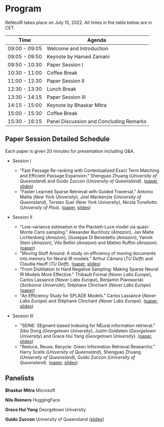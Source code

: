 # Program

ReNeuIR takes place on July 15, 2022. All times in the table below are in CET.

| Time  | Agenda |
| ------------- | ------------- |
| 09:00 - 09:05  | Welcome and Introduction  |
| 09:05 - 09:50  | Keynote by Hamed Zamani  |
| 09:50 - 10:30  | Paper Session I |
| 10:30 - 11:00  | Coffee Break    |
| 11:00 - 12:30  | Paper Session II |
| 12:30 - 13:30  | Lunch Break     |
| 13:30 - 14:15  | Paper Session III |
| 14:15 - 15:00  | Keynote by Bhaskar Mitra |
| 15:00 - 15:30  | Coffee Break  |
| 15:30 - 16:15  | Panel Discussion and Concluding Remarks |


## Paper Session Detailed Schedule

Each paper is given 20 minutes for presentation including Q&A.

* Session I
  - "Fast Passage Re-ranking with Contextualized Exact Term Matching and Efficient Passage Expansion."
    Shengyao Zhuang (*University of Queensland*) and Guido Zuccon (*University of Queensland*).
    ([paper](/assets/pdfs/ReNeuIR_2022_paper_7284.pdf),
     [slides](/assets/slides/ReNeuIR2022-TILDEv2.pdf))
  - "Faster Learned Sparse Retrieval with Guided Traversal."
    Antonio Mallia (*New York University*), Joel Mackenzie (*University of Queensland*), Torsten Suel (*New York University*), Nicola Tonellotto (*University of Pisa*).
    ([paper](https://dl.acm.org/doi/10.1145/3477495.3531774),
     [slides](/assets/slides/ReNeuIR2022-mackenzie.pdf))

* Session II
  - "Low-variance estimation in the Plackett-Luce model via quasi-Monte Carlo sampling."
    Alexander Buchholz (*Amazon*), Jan Malte Lichtenberg (*Amazon*), Giuseppe Di Benedetto (*Amazon*), Yannik Stein (*Amazon*), Vito Bellini (*Amazon*) and Matteo Ruffini (*Amazon*).
    ([paper](/assets/pdfs/ReNeuIR_2022_paper_1015.pdf))
  - "Moving Stuff Around: A study on efficiency of moving documents into memory for Neural IR models."
    Arthur Câmara (*TU Delft*) and Claudia Hauff (*TU Delft*).
    ([paper](/assets/pdfs/ReNeuIR_2022_paper_2376.pdf),
     [slides](/assets/slides/ReNeuIR2022-moving-stuff-around.pdf))
  - "From Distillation to Hard Negative Sampling: Making Sparse Neural IR Models More Effective."
    Thibault Formal (*Naver Labs Europe*), Carlos Lassance (*Naver Labs Europe*), Benjamin Piwowarski (*Sorbonne Université*), Stéphane Clinchant (*Naver Labs Europe*)
    ([paper](https://dl.acm.org/doi/10.1145/3477495.3531857))
  - "An Efficiency Study for SPLADE Models."
    Carlos Lassance (*Naver Labs Europe*) and Stéphane Clinchant (*Naver Labs Europe*).
    ([paper](https://dl.acm.org/doi/10.1145/3477495.3531833),
     [slides](/assets/slides/ReNeuIR2022-efficient-splade.pdf))

* Session III
  - "SEINE: SEgment-based Indexing for NEural information retrieval."
    Sibo Dong (*Georgetown University*), Justin Goldstein (*Georgetown University*) and Grace Hui Yang (*Georgetown University*).
    ([paper](/assets/pdfs/ReNeuIR_2022_paper_2036.pdf),
     [slides](/assets/slides/ReNeuIR2022-seine.pdf))
  - "Reduce, Reuse, Recycle: Green Information Retrieval Researchs."
    Harry Scells (*University of Queensland*), Shengyao Zhuang (*University of Queensland*), Guido Zuccon (*University of Queensland*).
    ([paper](https://dl.acm.org/doi/10.1145/3477495.3531766),
     [slides](/assets/slides/ReNeuIR2022-green-ir.pdf))


## Panelists

**Bhaskar Mitra** Microsoft

**Nils Reimers** HuggingFace

**Grace Hui Yang** Georgetown University

**Guido Zuccon** University of Queensland ([slides](/assets/slides/ReNeuIR2022-panel.pdf))
